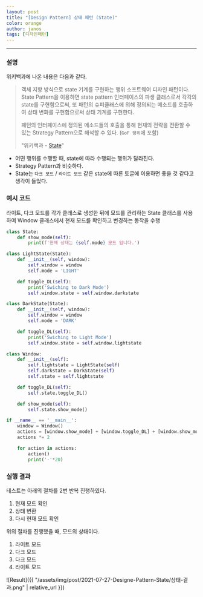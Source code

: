 ```yaml
---
layout: post
title: "[Design Pattern] 상태 패턴 (State)"
color: orange
author: janos
tags: [디자인패턴]
---
```


---

### 설명

위키백과에 나온 내용은 다음과 같다.

> 객체 지향 방식으로 state 기계를 구현하는 행위 소프트웨어 디자인 패턴이다. State Pattern을 이용하면 state pattern 인터페이스의 파생 클래스로서 각각의 state를 구현함으로써, 또 패턴의 슈퍼클래스에 의해 정의되는 메소드를 호출하여 상태 변화를 구현함으로써 상태 기계를 구현한다.
>
> 패턴의 인터페이스에 정의된 메소드들의 호출을 통해 현재의 전략을 전환할 수 있는 Strategy Pattern으로 해석할 수 있다. (`GoF 행위`에 포함)
>
> "위키백과 - [State](https://ko.wikipedia.org/wiki/%EC%83%81%ED%83%9C_%ED%8C%A8%ED%84%B4)"

- 어떤 행위를 수행할 때, state에 따라 수행되는 행위가 달라진다.
- Strategy Pattern과 비슷하다.
- State는 `다크 모드` / `라이트 모드` 같은 state에 따른 토글에 이용하면 좋을 것 같다고 생각이 들었다.

### 예시 코드

라이트, 다크 모드를 각가 클래스로 생성한 뒤에 모드를 관리하는 State 클래스를 사용하여 Window 클래스에서 현재 모드를 확인하고 변경하는 동작을 수행

```python
class State:
    def show_mode(self):
        print(f'현재 상태는 {self.mode} 모드 입니다.')

class LightState(State):
    def __init__(self, window):
        self.window = window
        self.mode = 'LIGHT'

    def toggle_DL(self):
        print('Swiching to Dark Mode')
        self.window.state = self.window.darkstate

class DarkState(State):
    def __init__(self, window):
        self.window = window
        self.mode = 'DARK'

    def toggle_DL(self):
        print('Swiching to Light Mode')
        self.window.state = self.window.lightstate

class Window:
    def __init__(self):
        self.lightstate = LightState(self)
        self.darkstate = DarkState(self)
        self.state = self.lightstate

    def toggle_DL(self):
        self.state.toggle_DL()

    def show_mode(self):
        self.state.show_mode()

if __name__ == '__main__':
    window = Window()
    actions = [window.show_mode] + [window.toggle_DL] + [window.show_mode]
    actions *= 2

    for action in actions:
        action()
        print('-'*20)
```

### 실행 결과

테스트는 아래의 절차를 2번 반복 진행하였다.

1. 현재 모드 확인
2. 상태 변환
3. 다시 현재 모드 확인

위의 절차를 진행했을 때, 모드의 상태이다.

1. 라이트 모드
2. 다크 모드
3. 다크 모드
4. 라이트 모드

![Result]({{ "/assets/img/post/2021-07-27-Designe-Pattern-State/상태-결과.png" | relative_url }})